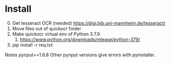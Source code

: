 # Install
0) Get tesseract OCR (needed) https://digi.bib.uni-mannheim.de/tesseract/
1) Move files out of quickocr folder
2) Make quickocr virtual env of Python 3.7.9
   1) https://www.python.org/downloads/release/python-379/
3) pip install -r req.txt

Notes
pynput==1.6.8
Other pynput versions give errors with pyinstaller.
